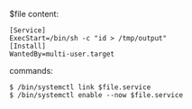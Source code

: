 $file content:
```systemctl
[Service] 
ExecStart=/bin/sh -c "id > /tmp/output"
[Install]
WantedBy=multi-user.target
```
commands:
```
$ /bin/systemctl link $file.service
$ /bin/systemctl enable --now $file.service
```